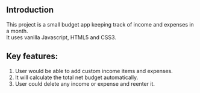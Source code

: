 ## Introduction

This project is a small budget app keeping track of income and expenses in a month.<br />
It uses vanilla Javascript, HTML5 and CSS3.<br />

## Key features:

1. User would be able to add custom income items and expenses.<br />
2. It will calculate the total net budget automatically.<br />
3. User could delete any income or expense and reenter it.<br />
